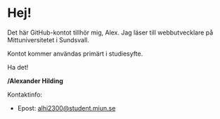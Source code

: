 # Hej!

Det här GitHub-kontot tillhör mig, Alex. Jag läser till webbutvecklare på Mittuniversitetet i Sundsvall.

Kontot kommer användas primärt i studiesyfte.

Ha det!

**/Alexander Hilding**

Kontaktinfo:
* Epost: alhi2300@student.miun.se
